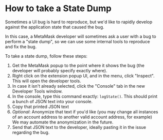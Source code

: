 # How to take a State Dump

Sometimes a UI bug is hard to reproduce, but we'd like to rapidly develop against the application state that caused the bug.

In this case, a MetaMask developer will sometimes ask a user with a bug to perform a "state dump", so we can use some internal tools to reproduce and fix the bug.

To take a state dump, follow these steps:

1. Get the MetaMask popup to the point where it shows the bug (the developer will probably specify exactly where).
2. Right click on the extension popup UI, and in the menu, click "Inspect". This will open the developer tools.
3. In case it isn't already selected, click the "Console" tab in the new Developer Tools window.
4. In the console, type this command exactly: `logState()`. This should print a bunch of JSON text into your console.
5. Copy that printed JSON text
6. _Optional_: Anonymize that text if you'd like (you may change all instances of an account address to another valid account address, for example) We may automate the anonymization in the future.
7. Send that JSON text to the developer, ideally pasting it in the issue regarding the bug.
